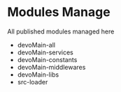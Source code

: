 # Modules Manage
All published modules managed here

- devoMain-all
- devoMain-services
- devoMain-constants
- devoMain-middlewares
- devoMain-libs
- src-loader
